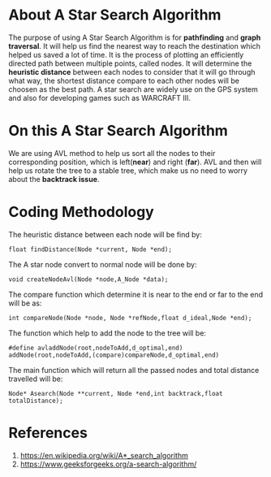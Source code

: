 # About A Star Search Algorithm

The purpose of using A Star Search Algorithm is for **pathfinding** and **graph traversal**. It will help us find the nearest way to reach the destination which helped us saved a lot of time. It is the process of plotting an efficiently directed path between multiple points, called nodes. It will determine the **heuristic distance** between each nodes to consider that it will go through what way, the shortest distance compare to each other nodes will be choosen as the best path. A star search are widely use on the GPS system and also for developing games such as WARCRAFT III.

# On this A Star Search Algorithm

We are using AVL method to help us sort all the nodes to their corresponding position, which is left(**near**) and right (**far**). AVL and then will help us rotate the tree to a stable tree, which make us no need to worry about the **backtrack issue**. 

# Coding Methodology

The heuristic distance between each node will be find by:

    float findDistance(Node *current, Node *end);

The A star node convert to normal node will be done by:

    void createNodeAvl(Node *node,A_Node *data);
    
The compare function which determine it is near to the end or far to the end will be as:

    int compareNode(Node *node, Node *refNode,float d_ideal,Node *end);
    
The function which help to add the node to the tree will be:

    #define avladdNode(root,nodeToAdd,d_optimal,end)  addNode(root,nodeToAdd,(compare)compareNode,d_optimal,end)
    
The main function which will return all the passed nodes and total distance travelled will be:

    Node* Asearch(Node **current, Node *end,int backtrack,float totalDistance);
    
# References

1. https://en.wikipedia.org/wiki/A*_search_algorithm
2. https://www.geeksforgeeks.org/a-search-algorithm/

